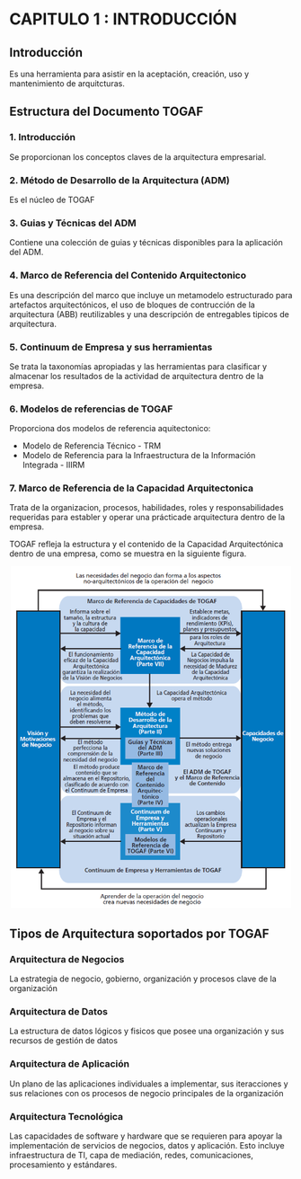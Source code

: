 # CAPITULO 1 : INTRODUCCIÓN

## Introducción

Es una herramienta para asistir en la aceptación, creación, uso y mantenimiento de arquitcturas.


## Estructura del Documento TOGAF

### 1. Introducción
Se proporcionan los conceptos claves de la arquitectura empresarial.
 
### 2. Método de Desarrollo de la Arquitectura (ADM)
Es el núcleo de TOGAF

### 3. Guias y Técnicas del ADM
Contiene una colección de guias y técnicas disponibles para la aplicación del ADM.

### 4. Marco de Referencia del Contenido Arquitectonico
Es una descripción del marco que incluye un metamodelo estructurado para artefactos arquitectónicos, el uso de bloques de contrucción de la arquitectura (ABB) reutilizables y una descripción de entregables tipicos de arquitectura.

### 5. Continuum de Empresa y sus herramientas
Se trata la taxonomías apropiadas y las herramientas para clasificar y almacenar los resultados de la actividad de arquitectura dentro de la empresa.

### 6. Modelos de referencias de TOGAF
Proporciona dos modelos de referencia aquitectonico:
- Modelo de Referencia Técnico - TRM
- Modelo de Referencia para la Infraestructura de la Información Integrada - IIIRM

### 7. Marco de Referencia de la Capacidad Arquitectonica
Trata de la organizacion, procesos, habilidades, roles y responsabilidades requeridas para establer y operar una prácticade arquitectura dentro de la empresa.

TOGAF refleja la estructura y el contenido de la Capacidad Arquitectónica dentro de una empresa, como se muestra en la siguiente figura.

<p align="center">
<img src="img/Contenido_TOGAF.png" width="500">
</p>



## Tipos de Arquitectura soportados por TOGAF

### Arquitectura de Negocios
La estrategia de negocio, gobierno, organización y procesos clave de la organización

### Arquitectura de Datos
La estructura de datos lógicos y fisicos que posee una organización y sus recursos de gestión de datos

### Arquitectura de Aplicación 
Un plano de las aplicaciones individuales a implementar, sus iteracciones y sus relaciones con os procesos de negocio principales de la organización

### Arquitectura Tecnológica
Las capacidades de software y hardware que se requieren para apoyar la implementación de servicios de negocios, datos y aplicación. Esto incluye infraestructura de TI, capa de mediación, redes, comunicaciones, procesamiento y estándares.

